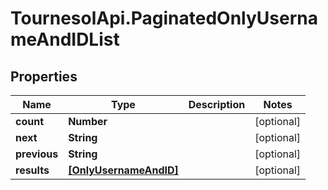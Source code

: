 # TournesolApi.PaginatedOnlyUsernameAndIDList

## Properties

Name | Type | Description | Notes
------------ | ------------- | ------------- | -------------
**count** | **Number** |  | [optional] 
**next** | **String** |  | [optional] 
**previous** | **String** |  | [optional] 
**results** | [**[OnlyUsernameAndID]**](OnlyUsernameAndID.md) |  | [optional] 


